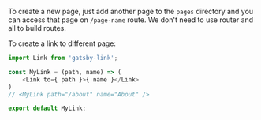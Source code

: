 To create a new page, just add another page to the `pages` directory and you can
access that page on `/page-name` route. We don't need to use router and all to build
routes.

To create a link to different page:
```js
import Link from 'gatsby-link';

const MyLink = (path, name) => (
    <Link to={ path }>{ name }</Link>
)
// <MyLink path="/about" name="About" />

export default MyLink;
```
